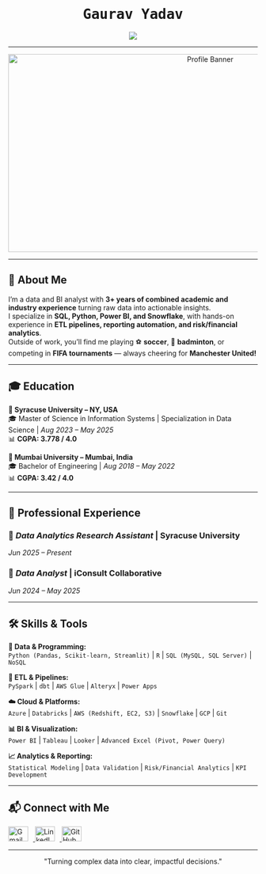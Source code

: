 <h1 align="center" style="font-family: 'Fira Code', monospace;"><b>Gaurav Yadav</b></h1>

<p align="center">
  <img src="https://readme-typing-svg.herokuapp.com?font=Fira+Code&weight=600&size=22&duration=3000&pause=500&color=FF6347&center=true&vCenter=true&width=950&height=60&lines=Hi+I'm+Gaurav+Yadav!;Data+Storyteller+📊+%7C+Problem+Solver+🔍;SQL+•+Python+•+Power+BI+•+Snowflake;Automating+Reporting+%7C+Streamlining+Workflows;Helping+Businesses+Win+with+Data+🚀" />
</p>

---

<p align="center">
<img src="https://media.giphy.com/media/QpVUMRUJGokfqXyfa1/giphy.gif" width="800" height="400" alt="Profile Banner">
</p>

---

## 👋 About Me  

I’m a data and BI analyst with **3+ years of combined academic and industry experience** turning raw data into actionable insights.  
I specialize in **SQL, Python, Power BI, and Snowflake**, with hands-on experience in **ETL pipelines, reporting automation, and risk/financial analytics**.  
Outside of work, you’ll find me playing ⚽ **soccer**, 🏸 **badminton**, or competing in **FIFA tournaments** — always cheering for **Manchester United!**  

---

## 🎓 Education  

**📍 Syracuse University – NY, USA**  
🎓 Master of Science in Information Systems | Specialization in Data Science | *Aug 2023 – May 2025*  
📊 **CGPA: 3.778 / 4.0**  

**📍 Mumbai University – Mumbai, India**  
🎓 Bachelor of Engineering | *Aug 2018 – May 2022*  
📊 **CGPA: 3.42 / 4.0**  

---

## 💼 Professional Experience  

### 🏢 *Data Analytics Research Assistant* | Syracuse University  
*Jun 2025 – Present*  

### 🏢 *Data Analyst* | iConsult Collaborative  
*Jun 2024 – May 2025*  

---

## 🛠️ Skills & Tools  

**🧮 Data & Programming:**  
`Python (Pandas, Scikit-learn, Streamlit)` | `R` | `SQL (MySQL, SQL Server)` | `NoSQL`  

**🔄 ETL & Pipelines:**  
`PySpark` | `dbt` | `AWS Glue` | `Alteryx` | `Power Apps`  

**☁️ Cloud & Platforms:**  
`Azure` | `Databricks` | `AWS (Redshift, EC2, S3)` | `Snowflake` | `GCP` | `Git`  

**📊 BI & Visualization:**  
`Power BI` | `Tableau` | `Looker` | `Advanced Excel (Pivot, Power Query)`  

**📈 Analytics & Reporting:**  
`Statistical Modeling` | `Data Validation` | `Risk/Financial Analytics` | `KPI Development`  


---

## 📬 Connect with Me  

<p align="left">
  <a href="mailto:yadavgaurav490@gmail.com" target="_blank">
    <img src="https://img.icons8.com/color/48/000000/gmail-new.png" alt="Gmail" height="30" width="40" style="margin-right:10px;" />
  </a>
  <a href="https://www.linkedin.com/in/gaurav-yadavv" target="_blank">
    <img src="https://raw.githubusercontent.com/rahuldkjain/github-profile-readme-generator/master/src/images/icons/Social/linked-in-alt.svg" alt="LinkedIn" height="30" width="40" style="margin-right:10px;" />
  </a>
  <a href="https://github.com/gauravyadav-git" target="_blank">
    <img src="https://raw.githubusercontent.com/rahuldkjain/github-profile-readme-generator/master/src/images/icons/Social/github.svg" alt="GitHub" height="30" width="40" style="margin-right:10px;" />
  </a>
</p>

---

<p align="center"> 
"Turning complex data into clear, impactful decisions."  
</p>
